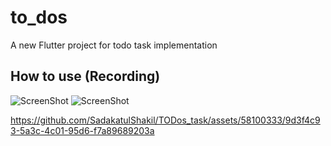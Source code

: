 # to_dos

A new Flutter project for todo task implementation

## How to use (Recording)
![ScreenShot](https://i.postimg.cc/McYX8QpZ/68747470733a2f2f692e706f7374696d672e63632f53787657584b39322f696d616765382e6a7067.jpg)  ![ScreenShot](https://i.postimg.cc/hJnhwrg3/68747470733a2f2f692e706f7374696d672e63632f64313864536d78722f696d616765362e6a7067.jpg)



https://github.com/SadakatulShakil/TODos_task/assets/58100333/9d3f4c93-5a3c-4c01-95d6-f7a89689203a

